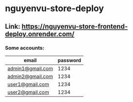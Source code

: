 # nguyenvu-store-deploy

## Link: https://nguyenvu-store-frontend-deploy.onrender.com/

### Some accounts: 


| email                | password   |
|----------------------|------------|
| admin1@gmail.com     | 1234       |
| admin2@gmail.com     | 1234       |
| user1@gmail.com      | 1234       |
| user2@gmail.com      | 1234       |


